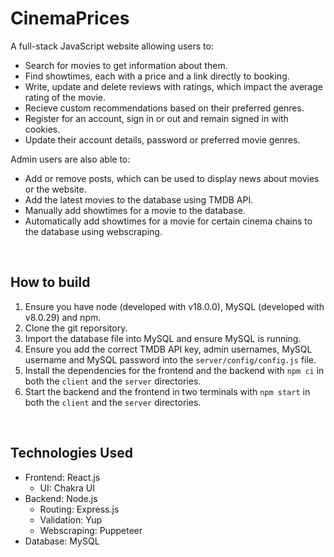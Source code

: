 # CinemaPrices

A full-stack JavaScript website allowing users to:

- Search for movies to get information about them.
- Find showtimes, each with a price and a link directly to booking.
- Write, update and delete reviews with ratings, which impact the average rating of the movie.
- Recieve custom recommendations based on their preferred genres.
- Register for an account, sign in or out and remain signed in with cookies.
- Update their account details, password or preferred movie genres.

Admin users are also able to:

- Add or remove posts, which can be used to display news about movies or the website.
- Add the latest movies to the database using TMDB API.
- Manually add showtimes for a movie to the database.
- Automatically add showtimes for a movie for certain cinema chains to the database using webscraping.

<br/>

## How to build

1. Ensure you have node (developed with v18.0.0), MySQL (developed with v8.0.29) and npm.
2. Clone the git reporsitory.
3. Import the database file into MySQL and ensure MySQL is running.
4. Ensure you add the correct TMDB API key, admin usernames, MySQL username and MySQL password into the `server/config/config.js` file.
5. Install the dependencies for the frontend and the backend with `npm ci` in both the `client` and the `server` directories.
6. Start the backend and the frontend in two terminals with `npm start` in both the `client` and the `server` directories.

<br/>

## Technologies Used

- Frontend: React.js
  - UI: Chakra UI
- Backend: Node.js
  - Routing: Express.js
  - Validation: Yup
  - Webscraping: Puppeteer
- Database: MySQL
